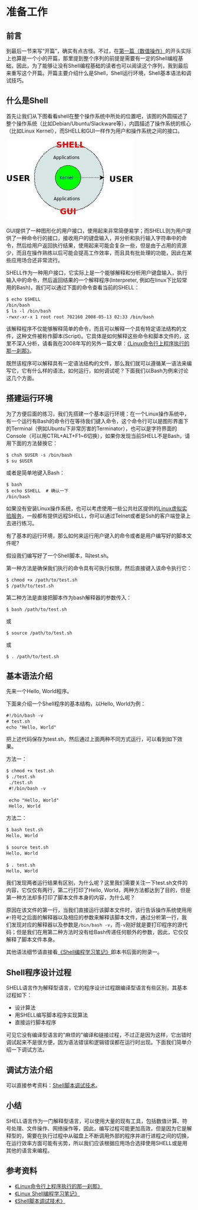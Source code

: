 # 准备工作

## 前言

到最后一节来写“开篇”，确实有点古怪。不过，在[第一篇（数值操作）](http://www.tinylab.org/Shell-numeric-calculation/)的开头实际上也算是一个小的开篇，那里提到整个序列的前提是需要有一定的Shell编程基础，因此，为了能够让没有Shell编程基础的读者也可以阅读这个序列，我到最后来重写这个开篇。开篇主要介绍什么是Shell，Shell运行环境，Shell基本语法和调试技巧。

## 什么是Shell

首先让我们从下图看看shell在整个操作系统中所处的位置吧，该图的外圆描述了整个操作系统（比如Debian/Ubuntu/Slackware等），内圆描述了操作系统的核心（比如Linux Kernel），而SHELL和GUI一样作为用户和操作系统之间的接口。

![Shell和GUI用户接口](pic/UI_Shell_and_GUI.jpg)

GUI提供了一种图形化的用户接口，使用起来非常简便易学；而SHELL则为用户提供了一种命令行的接口，接收用户的键盘输入，并分析和执行输入字符串中的命令，然后给用户返回执行结果，使用起来可能会复杂一些，但是由于占用的资源少，而且在操作熟练以后可能会提高工作效率，而且具有批处理的功能，因此在某些应用场合还非常流行。

SHELL作为一种用户接口，它实际上是一个能够解释和分析用户键盘输入，执行输入中的命令，然后返回结果的一个解释程序(Interpreter, 例如在linux下比较常用的Bash)，我们可以通过下面的命令查看当前的SHELL：

```
$ echo $SHELL
/bin/bash
$ ls -l /bin/bash 
-rwxr-xr-x 1 root root 702160 2008-05-13 02:33 /bin/bash
```

该解释程序不仅能够解释简单的命令，而且可以解释一个具有特定语法结构的文件，这种文件被称作脚本(Script)。它具体是如何解释这些命令和脚本文件的，这里不深入分析，请看我在2008年写的另外一篇文章：[《Linux命令行上程序执行的那一刹那》](http://www.cppblog.com/cuijixin/archive/2008/03/14/44463.html)。

既然该程序可以解释具有一定语法结构的文件，那么我们就可以遵循某一语法来编写它，它有什么样的语法，如何运行，如何调试呢？下面我们以Bash为例来讨论这几个方面。

## 搭建运行环境

为了方便后面的练习，我们先搭建一个基本运行环境：在一个Linux操作系统中，有一个运行有Bash的命令行在等待我们键入命令，这个命令行可以是图形界面下的Terminal（例如Ubuntu下非常厉害的Terminator），也可以是字符界面的Console（可以用CTRL+ALT+F1~6切换），如果你发现当前SHELL不是Bash，请用下面的方法替换它：

```
$ chsh $USER -s /bin/bash
$ su $USER
```

或者是简单地键入Bash：

```
$ bash
$ echo $SHELL  # 确认一下
/bin/bash
```

如果没有安装Linux操作系统，也可以考虑使用一些公共社区提供的[Linux虚拟实验服务](http://www.tinylab.org/free-online-linux-labs/)，一般都有提供远程SHELL，你可以通过Telnet或者是Ssh的客户端登录上去进行练习。

有了基本的运行环境，那么如何来运行用户键入的命令或者是用户编写好的脚本文件呢?

假设我们编写好了一个Shell脚本，叫test.sh。

第一种方法是确保我们执行的命令具有可执行权限，然后直接键入该命令执行它：

```
$ chmod +x /path/to/test.sh
$ /path/to/test.sh
```

第二种方法是直接把脚本作为bash解释器的参数传入：

```
$ bash /path/to/test.sh
```

或

```
$ source /path/to/test.sh
```

或

```
$ . /path/to/test.sh
```

## 基本语法介绍

先来一个Hello, World程序。

下面来介绍一个Shell程序的基本结构，以Hello, World为例：

```
#!/bin/bash -v
# test.sh
echo "Hello, World"
```

把上述代码保存为test.sh，然后通过上面两种不同方式运行，可以看到如下效果。 

方法一：

```
$ chmod +x test.sh
$ ./test.sh
 ./test.sh
 #!/bin/bash -v

 echo "Hello, World"
 Hello, World
```

方法二：

```
$ bash test.sh
Hello, World

$ source test.sh
Hello, World

$ . test.sh
Hello, World
```

我们发现两者运行结果有区别，为什么呢？这里我们需要关注一下test.sh文件的内容，它仅仅有两行，第二行打印了Hello, World，两种方法都达到了目的，但是第一种方法却多打印了脚本文件本身的内容，为什么呢？

原因在该文件的第一行，当我们直接运行该脚本文件时，该行告诉操作系统使用用`#!`符号之后面的解释器以及相应的参数来解释该脚本文件，通过分析第一行，我们发现对应的解释器以及参数是`/bin/bash -v`，而`-v`刚好就是要打印程序的源代码；但是我们在用第二种方法时没有给Bash传递任何额外的参数，因此，它仅仅解释了脚本文件本身。

其他语法细节请直接看[《Shell编程学习笔记》](http://www.tinylab.org/shell-programming-study-notes/)即本书后面的附录一。

## Shell程序设计过程

SHELL语言作为解释型语言，它的程序设计过程跟编译型语言有些区别，其基本过程如下：

- 设计算法
- 用SHELL编写脚本程序实现算法
- 直接运行脚本程序

可见它没有编译型语言的"麻烦的"编译和链接过程，不过正是因为这样，它出错时调试起来不是很方便，因为语法错误和逻辑错误都在运行时出现。下面我们简单介绍一下调试方法。

## 调试方法介绍

可以直接参考资料：[Shell脚本调试技术](http://www.ibm.com/developerworks/cn/linux/l-cn-shell-debug/index.html)。

## 小结

SHELL语言作为一门解释型语言，可以使用大量的现有工具，包括数值计算、符号处理、文件操作、网络操作等，因此，编写过程可能更加高效，但是因为它是解释型的，需要在执行过程中从磁盘上不断调用外部的程序并进行进程之间的切换，在运行效率方面可能有劣势，所以我们应该根据应用场合选择使用SHELL或是用其他的语言来编程。

## 参考资料

- [《Linux命令行上程序执行的那一刹那》](http://www.cppblog.com/cuijixin/archive/2008/03/14/44463.html)
- [《Linux Shell编程学习笔记》](http://www.tinylab.org/shell-programming-study-notes/)
- [《Shell脚本调试技术》](http://www.ibm.com/developerworks/cn/linux/l-cn-shell-debug/index.html)
